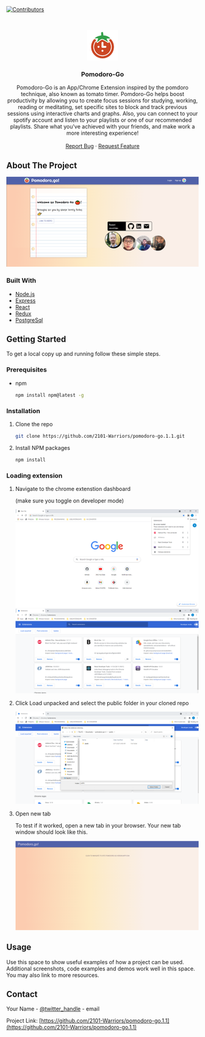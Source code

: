 <!--
*** Thanks for checking out the Best-README-Template. If you have a suggestion
*** that would make this better, please fork the repo and create a pull request
*** or simply open an issue with the tag "enhancement".
*** Thanks again! Now go create something AMAZING! :D
***
***
***
*** To avoid retyping too much info. Do a search and replace for the following:
*** 2101-Warriors, pomodoro-go.1.1, twitter_handle, email, project_title, project_description
-->

<!-- PROJECT SHIELDS -->
<!--
*** I'm using markdown "reference style" links for readability.
*** Reference links are enclosed in brackets [ ] instead of parentheses ( ).
*** See the bottom of this document for the declaration of the reference variables
*** for contributors-url, forks-url, etc. This is an optional, concise syntax you may use.
*** https://www.markdownguide.org/basic-syntax/#reference-style-links
-->

[![Contributors][contributors-shield]][contributors-url]

<!-- PROJECT LOGO -->
<br />
<p align="center">
  <a href="https://github.com/2101-Warriors/pomodoro-go.1.1">
    <img src="public\pngegg.png" alt="Logo" width="80" height="80">
  </a>

  <h3 align="center">Pomodoro-Go</h3>

  <p align="center">
    Pomodoro-Go is an App/Chrome Extension inspired by the pomdoro technique, also known as tomato timer. Pomdoro-Go helps boost productivity by allowing you to create focus sessions for studying, working, reading or meditating, set specific sites to block and track previous sessions using interactive charts and graphs. Also, you can connect to your spotify account and listen to your playlists or one of our recommended playlists. Share what you've achieved with your friends, and make work a more interesting experience!      
    <br />
    <br />
    <a href="https://github.com/2101-Warriors/pomodoro-go.1.1/issues">Report Bug</a>
    ·
    <a href="https://github.com/2101-Warriors/pomodoro-go.1.1/issues">Request Feature</a>
  </p>
</p>

<!-- ABOUT THE PROJECT -->

## About The Project

![welcome](/public/assets/welcome.png)

### Built With

- [Node.js](https://nodejs.org/)
- [Express](https://expressjs.com/)
- [React](https://reactjs.org/)
- [Redux](https://redux.js.org/)
- [PostgreSql](https://www.postgresql.org/)

<!-- GETTING STARTED -->

## Getting Started

To get a local copy up and running follow these simple steps.

### Prerequisites

- npm
  ```sh
  npm install npm@latest -g
  ```

### Installation

1. Clone the repo
   ```sh
   git clone https://github.com/2101-Warriors/pomodoro-go.1.1.git
   ```
2. Install NPM packages
   ```sh
   npm install
   ```

### Loading extension

1.  Navigate to the chrome extenstion dashboard

    (make sure you toggle on developer mode)

    <img src="public/assets/step1.png" width='500px' >
    <img src="public/assets/step2.png" width='500px' >

2.  Click Load unpacked and select the public folder in your cloned repo

      <img src='public/assets/step3.png' width='500px'>

    <!-- USAGE EXAMPLES -->

3.  Open new tab

    To test if it worked, open a new tab in your browser. Your new tab window should look like this.

    <img src='public/assets/newtab.png'>

## Usage

Use this space to show useful examples of how a project can be used. Additional screenshots, code examples and demos work well in this space. You may also link to more resources.

<!-- CONTACT -->

## Contact

Your Name - [@twitter_handle](https://twitter.com/twitter_handle) - email

Project Link: [https://github.com/2101-Warriors/pomodoro-go.1.1](https://github.com/2101-Warriors/pomodoro-go.1.1)

[contributors-shield]: https://img.shields.io/github/contributors/2101-Warriors/repo.svg?style=for-the-badge
[contributors-url]: https://https://github.com/2101-Warriors/pomodoro-go.1.1/graphs/contributors
